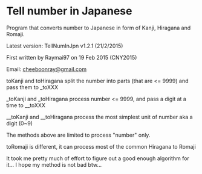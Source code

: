 # Tell number in Japanese
Program that converts number to Japanese in form of Kanji, Hiragana and Romaji.

Latest version: TellNumInJpn v1.2.1 (21/2/2015)

First written by Raymai97 on 19 Feb 2015 (CNY2015)

Email: cheeboonray@gmail.com

toKanji and toHiragana split the number into parts (that are <= 9999) and pass them to _toXXX

_toKanji and _toHiragana process number <= 9999, and pass a digit at a time to __toXXX

__toKanji and __toHiragana process the most simplest unit of number aka a digit (0~9)

The methods above are limited to process "number" only.

toRomaji is different, it can process most of the common Hiragana to Romaji

It took me pretty much of effort to figure out a good enough algorithm for it...
I hope my method is not bad btw...

